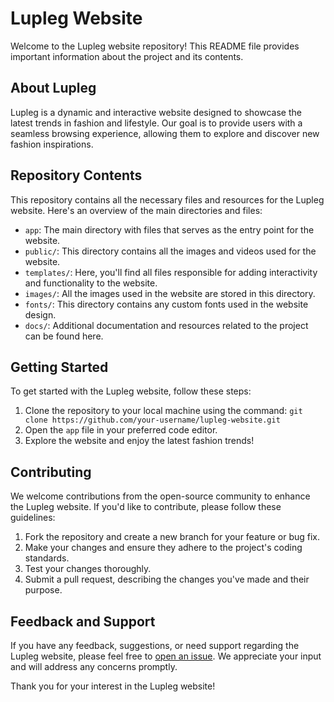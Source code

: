 # Lupleg Website

Welcome to the Lupleg website repository! This README file provides important information about the project and its contents.

## About Lupleg

Lupleg is a dynamic and interactive website designed to showcase the latest trends in fashion and lifestyle. Our goal is to provide users with a seamless browsing experience, allowing them to explore and discover new fashion inspirations.

## Repository Contents

This repository contains all the necessary files and resources for the Lupleg website. Here's an overview of the main directories and files:

- `app`: The main directory with files that serves as the entry point for the website.
- `public/`: This directory contains all the images and videos used for the website.
- `templates/`: Here, you'll find all files responsible for adding interactivity and functionality to the website.
- `images/`: All the images used in the website are stored in this directory.
- `fonts/`: This directory contains any custom fonts used in the website design.
- `docs/`: Additional documentation and resources related to the project can be found here.

## Getting Started

To get started with the Lupleg website, follow these steps:

1. Clone the repository to your local machine using the command: `git clone https://github.com/your-username/lupleg-website.git`
2. Open the `app` file in your preferred code editor.
3. Explore the website and enjoy the latest fashion trends!

## Contributing

We welcome contributions from the open-source community to enhance the Lupleg website. If you'd like to contribute, please follow these guidelines:

1. Fork the repository and create a new branch for your feature or bug fix.
2. Make your changes and ensure they adhere to the project's coding standards.
3. Test your changes thoroughly.
4. Submit a pull request, describing the changes you've made and their purpose.

## Feedback and Support

If you have any feedback, suggestions, or need support regarding the Lupleg website, please feel free to [open an issue](https://github.com/your-username/lupleg-website/issues). We appreciate your input and will address any concerns promptly.

Thank you for your interest in the Lupleg website!

